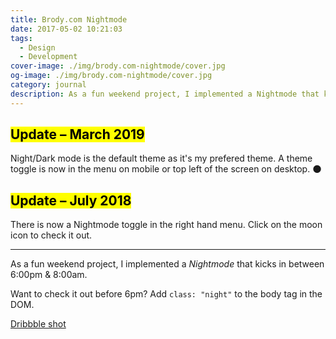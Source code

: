```yaml
---
title: Brody.com Nightmode
date: 2017-05-02 10:21:03
tags:
  - Design
  - Development
cover-image: ./img/brody.com-nightmode/cover.jpg
og-image: ./img/brody.com-nightmode/cover.jpg
category: journal
description: As a fun weekend project, I implemented a Nightmode that kicks in between 6:00pm & 8:00am.
---
```


## <mark>Update – March 2019</mark>

Night/Dark mode is the default theme as it's my prefered theme. A theme toggle is now in the menu on mobile or top left of the screen on desktop. 🌑

## <mark class="line-through">Update – July 2018</mark>

There is now a Nightmode toggle in the right hand menu. Click on the moon icon to check it out.

---

As a fun weekend project, I implemented a _Nightmode_ that kicks in between 6:00pm & 8:00am.

Want to check it out before 6pm? Add `class: "night"` to the body tag in the DOM.

[Dribbble shot](https://dribbble.com/shots/3453321-Night-Mode-Brody-com)
